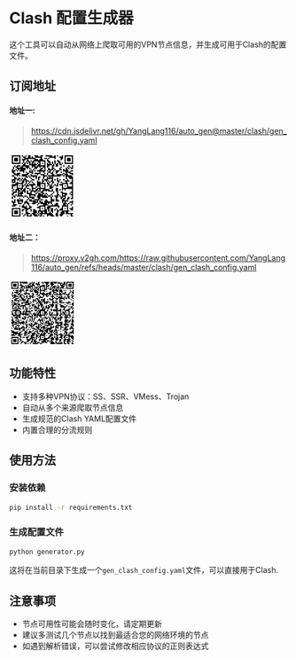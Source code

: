 # Clash 配置生成器

这个工具可以自动从网络上爬取可用的VPN节点信息，并生成可用于Clash的配置文件。

## 订阅地址

#### 地址一:
> https://cdn.jsdelivr.net/gh/YangLang116/auto_gen@master/clash/gen_clash_config.yaml

<img src="qr/jsdelivr.png" width="120px" height="120px"/>

#### 地址二：

> https://proxy.v2gh.com/https://raw.githubusercontent.com/YangLang116/auto_gen/refs/heads/master/clash/gen_clash_config.yaml

<img src="qr/v2gh.png"  width="120px" height="120px"/>


## 功能特性

- 支持多种VPN协议：SS、SSR、VMess、Trojan
- 自动从多个来源爬取节点信息
- 生成规范的Clash YAML配置文件
- 内置合理的分流规则

## 使用方法

### 安装依赖

```bash
pip install -r requirements.txt
```

### 生成配置文件

```bash
python generator.py
```

这将在当前目录下生成一个`gen_clash_config.yaml`文件，可以直接用于Clash.

## 注意事项

- 节点可用性可能会随时变化，请定期更新
- 建议多测试几个节点以找到最适合您的网络环境的节点
- 如遇到解析错误，可以尝试修改相应协议的正则表达式 
